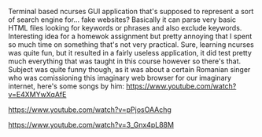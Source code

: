 Terminal based ncurses GUI application that's supposed to represent a sort of search engine for... fake websites? Basically it can parse very basic HTML files looking for keywords or phrases and also exclude keywords. Interesting idea for a homewok assignment but pretty annoying that I spent so much time on something that's not very practical. Sure, learning ncurses was quite fun, but it resulted in a fairly useless application, it did test pretty much everything that was taught in this course however so there's that. Subject was quite funny though, as it was about a certain Romanian singer who was comissioning this imaginary web browser for our imaginary internet, here's some songs by him:
https://www.youtube.com/watch?v=E4XMYwXqAfE

https://www.youtube.com/watch?v=pPjosOAAchg

https://www.youtube.com/watch?v=3_Gnx4pL88M
